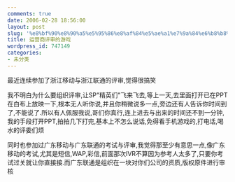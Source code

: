 ```yaml
---
comments: true
date: 2006-02-28 18:56:00
layout: post
slug: '%e8%bf%90%e8%90%a5%e5%95%86%e8%af%84%e5%ae%a1%e7%9a%84%e6%b8%b8%e6%88%8f'
title: 运营商评审的游戏
wordpress_id: 747149
categories:
- 未分类
---
```


最近连续参加了浙江移动与浙江联通的评审,觉得很搞笑  
  
我不明白为什么要组织评审,让SP"精英们"飞来飞去,等上一天,去里面打开已在PPT在白布上放映一下,根本无人听你说,并且你稍微说多一点,旁边还有人告诉你时间到了,不能说了.所以有人佩服我说,哥们你真行,连上进去与出来的时间还不到一分钟,我的手段打开PPT,拍拍几下打完,基本上不怎么说话,免得看手机游戏的,打电话,喝水的评委们烦  
  
同时也参加过广东移动与广东联通的考试与评审,我觉得那至少有意思一点,像广东移动的考试,尤其是短信,WAP,彩信,前面那次IVR不算因为参考人太多了,只要你考试过关就让你直接接.而广东联通是组织在一块对你们公司的资质,版权原件进行审核  

